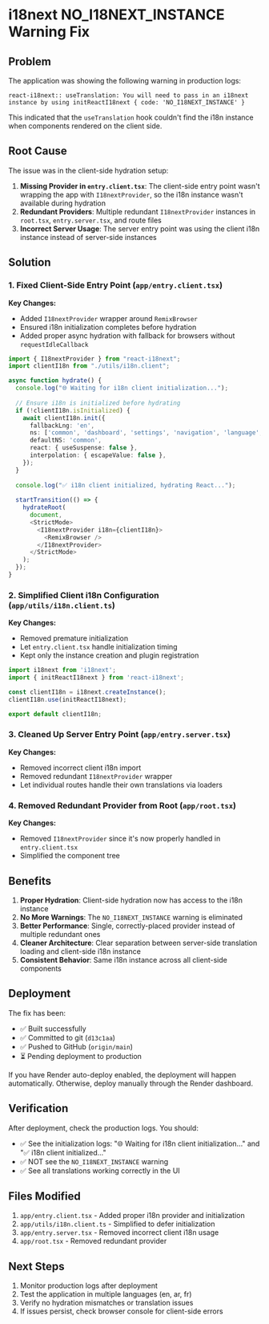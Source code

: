 # i18next NO_I18NEXT_INSTANCE Warning Fix

## Problem
The application was showing the following warning in production logs:
```
react-i18next:: useTranslation: You will need to pass in an i18next instance by using initReactI18next { code: 'NO_I18NEXT_INSTANCE' }
```

This indicated that the `useTranslation` hook couldn't find the i18n instance when components rendered on the client side.

## Root Cause
The issue was in the client-side hydration setup:

1. **Missing Provider in `entry.client.tsx`**: The client-side entry point wasn't wrapping the app with `I18nextProvider`, so the i18n instance wasn't available during hydration
2. **Redundant Providers**: Multiple redundant `I18nextProvider` instances in `root.tsx`, `entry.server.tsx`, and route files
3. **Incorrect Server Usage**: The server entry point was using the client i18n instance instead of server-side instances

## Solution

### 1. Fixed Client-Side Entry Point (`app/entry.client.tsx`)
**Key Changes:**
- Added `I18nextProvider` wrapper around `RemixBrowser`
- Ensured i18n initialization completes before hydration
- Added proper async hydration with fallback for browsers without `requestIdleCallback`

```typescript
import { I18nextProvider } from "react-i18next";
import clientI18n from "./utils/i18n.client";

async function hydrate() {
  console.log("🌐 Waiting for i18n client initialization...");
  
  // Ensure i18n is initialized before hydrating
  if (!clientI18n.isInitialized) {
    await clientI18n.init({
      fallbackLng: 'en',
      ns: ['common', 'dashboard', 'settings', 'navigation', 'language', 'formDesigner', 'protection', 'pixels', 'visibility', 'googleSheets'],
      defaultNS: 'common',
      react: { useSuspense: false },
      interpolation: { escapeValue: false },
    });
  }
  
  console.log("✅ i18n client initialized, hydrating React...");
  
  startTransition(() => {
    hydrateRoot(
      document,
      <StrictMode>
        <I18nextProvider i18n={clientI18n}>
          <RemixBrowser />
        </I18nextProvider>
      </StrictMode>
    );
  });
}
```

### 2. Simplified Client i18n Configuration (`app/utils/i18n.client.ts`)
**Key Changes:**
- Removed premature initialization
- Let `entry.client.tsx` handle initialization timing
- Kept only the instance creation and plugin registration

```typescript
import i18next from 'i18next';
import { initReactI18next } from 'react-i18next';

const clientI18n = i18next.createInstance();
clientI18n.use(initReactI18next);

export default clientI18n;
```

### 3. Cleaned Up Server Entry Point (`app/entry.server.tsx`)
**Key Changes:**
- Removed incorrect client i18n import
- Removed redundant `I18nextProvider` wrapper
- Let individual routes handle their own translations via loaders

### 4. Removed Redundant Provider from Root (`app/root.tsx`)
**Key Changes:**
- Removed `I18nextProvider` since it's now properly handled in `entry.client.tsx`
- Simplified the component tree

## Benefits

1. **Proper Hydration**: Client-side hydration now has access to the i18n instance
2. **No More Warnings**: The `NO_I18NEXT_INSTANCE` warning is eliminated
3. **Better Performance**: Single, correctly-placed provider instead of multiple redundant ones
4. **Cleaner Architecture**: Clear separation between server-side translation loading and client-side i18n instance
5. **Consistent Behavior**: Same i18n instance across all client-side components

## Deployment

The fix has been:
- ✅ Built successfully
- ✅ Committed to git (`d13c1aa`)
- ✅ Pushed to GitHub (`origin/main`)
- ⏳ Pending deployment to production

If you have Render auto-deploy enabled, the deployment will happen automatically.
Otherwise, deploy manually through the Render dashboard.

## Verification

After deployment, check the production logs. You should:
- ✅ See the initialization logs: "🌐 Waiting for i18n client initialization..." and "✅ i18n client initialized..."
- ✅ NOT see the `NO_I18NEXT_INSTANCE` warning
- ✅ See all translations working correctly in the UI

## Files Modified

1. `app/entry.client.tsx` - Added proper i18n provider and initialization
2. `app/utils/i18n.client.ts` - Simplified to defer initialization
3. `app/entry.server.tsx` - Removed incorrect client i18n usage
4. `app/root.tsx` - Removed redundant provider

## Next Steps

1. Monitor production logs after deployment
2. Test the application in multiple languages (en, ar, fr)
3. Verify no hydration mismatches or translation issues
4. If issues persist, check browser console for client-side errors

